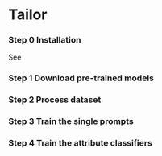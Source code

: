 # Tailor
### Step 0 Installation
See 

### Step 1 Download pre-trained models

### Step 2 Process dataset

### Step 3 Train the single prompts

### Step 4 Train the attribute classifiers
